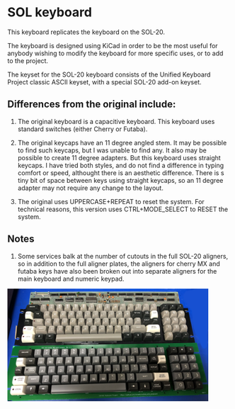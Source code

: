# SOL keyboard

This keyboard replicates the keyboard on the SOL-20.

The keyboard is designed using KiCad in order to be the most useful for anybody
wishing to modify the keyboard for more specific uses, or to add to the project.

The keyset for the SOL-20 keyboard consists of the Unified Keyboard Project
classic ASCII keyset, with a special SOL-20 add-on keyset.

## Differences from the original include:

1. The original keyboard is a capacitive keyboard. This keyboard uses standard
   switches (either Cherry or Futaba).
   
1. The original keycaps have an 11 degree angled stem. It may be possible to
   find such keycaps, but I was unable to find any. It also may be possible to
   create 11 degree adapters. But this keyboard uses straight keycaps. I have
   tried both styles, and do not find a difference in typing comfort or speed,
   althought there is an aesthetic difference. There is s tiny bit of space
   between keys using straight keycaps, so an 11 degree adapter may not require
   any change to the layout.
   
1. The original uses UPPERCASE+REPEAT to reset the system. For technical
   reasons, this version uses CTRL+MODE_SELECT to RESET the system. 

## Notes

1. Some services balk at the number of cutouts in the full SOL-20 aligners, so in addition to the full aligner plates, the aligners for cherry MX and futaba keys have also been broken out into separate aligners for the main keyboard and numeric keypad.

<img alt="Sol 20 Keyboard" src="images/sol_20_kbd.jpg" width=90%>
